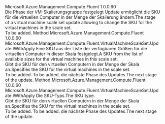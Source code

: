 <Type Name="IWithSku" FullName="Microsoft.Azure.Management.Compute.Fluent.VirtualMachineScaleSet.Update.IWithSku">
  <TypeSignature Language="C#" Value="public interface IWithSku" />
  <TypeSignature Language="ILAsm" Value=".class public interface auto ansi abstract IWithSku" />
  <TypeSignature Language="DocId" Value="T:Microsoft.Azure.Management.Compute.Fluent.VirtualMachineScaleSet.Update.IWithSku" />
  <TypeSignature Language="VB.NET" Value="Public Interface IWithSku" />
  <TypeSignature Language="F#" Value="type IWithSku = interface" />
  <AssemblyInfo>
    <AssemblyName>Microsoft.Azure.Management.Compute.Fluent</AssemblyName>
    <AssemblyVersion>1.0.0.60</AssemblyVersion>
  </AssemblyInfo>
  <Interfaces />
  <Docs>
    <summary>
            <span data-ttu-id="80d28-101">Die Phase der VM-Skalierungsgruppe festgelegt Update ermöglicht die SKU für die virtuellen Computer in der Menge der Skalierung ändern.</span><span class="sxs-lookup"><span data-stu-id="80d28-101">The stage of a virtual machine scale set update allowing to change the SKU for the virtual machines in the scale set.</span></span>
            </summary>
    <remarks>To be added.</remarks>
  </Docs>
  <Members>
    <Member MemberName="WithSku">
      <MemberSignature Language="C#" Value="public Microsoft.Azure.Management.Compute.Fluent.VirtualMachineScaleSet.Update.IWithApply WithSku (Microsoft.Azure.Management.Compute.Fluent.IVirtualMachineScaleSetSku sku);" />
      <MemberSignature Language="ILAsm" Value=".method public hidebysig newslot virtual instance class Microsoft.Azure.Management.Compute.Fluent.VirtualMachineScaleSet.Update.IWithApply WithSku(class Microsoft.Azure.Management.Compute.Fluent.IVirtualMachineScaleSetSku sku) cil managed" />
      <MemberSignature Language="DocId" Value="M:Microsoft.Azure.Management.Compute.Fluent.VirtualMachineScaleSet.Update.IWithSku.WithSku(Microsoft.Azure.Management.Compute.Fluent.IVirtualMachineScaleSetSku)" />
      <MemberSignature Language="VB.NET" Value="Public Function WithSku (sku As IVirtualMachineScaleSetSku) As IWithApply" />
      <MemberSignature Language="F#" Value="abstract member WithSku : Microsoft.Azure.Management.Compute.Fluent.IVirtualMachineScaleSetSku -&gt; Microsoft.Azure.Management.Compute.Fluent.VirtualMachineScaleSet.Update.IWithApply" Usage="iWithSku.WithSku sku" />
      <MemberType>Method</MemberType>
      <AssemblyInfo>
        <AssemblyName>Microsoft.Azure.Management.Compute.Fluent</AssemblyName>
        <AssemblyVersion>1.0.0.60</AssemblyVersion>
      </AssemblyInfo>
      <ReturnValue>
        <ReturnType>Microsoft.Azure.Management.Compute.Fluent.VirtualMachineScaleSet.Update.IWithApply</ReturnType>
      </ReturnValue>
      <Parameters>
        <Parameter Name="sku" Type="Microsoft.Azure.Management.Compute.Fluent.IVirtualMachineScaleSetSku" />
      </Parameters>
      <Docs>
        <param name="sku"><span data-ttu-id="80d28-102">Eine SKU aus der Liste der verfügbaren Größen für die virtuellen Computer in dieser Skala festgelegt.</span><span class="sxs-lookup"><span data-stu-id="80d28-102">A SKU from the list of available sizes for the virtual machines in this scale set.</span></span></param>
        <summary>
            <span data-ttu-id="80d28-103">Gibt die SKU für den virtuellen Computern in der Menge der Skala an.</span><span class="sxs-lookup"><span data-stu-id="80d28-103">Specifies the SKU for the virtual machines in the scale set.</span></span>
            </summary>
        <returns>To be added.</returns>
        <remarks>To be added.</remarks>
        <return><span data-ttu-id="80d28-104">die nächste Phase des Updates.</span><span class="sxs-lookup"><span data-stu-id="80d28-104">The next stage of the update.</span></span></return>
      </Docs>
    </Member>
    <Member MemberName="WithSku">
      <MemberSignature Language="C#" Value="public Microsoft.Azure.Management.Compute.Fluent.VirtualMachineScaleSet.Update.IWithApply WithSku (Microsoft.Azure.Management.Compute.Fluent.VirtualMachineScaleSetSkuTypes skuType);" />
      <MemberSignature Language="ILAsm" Value=".method public hidebysig newslot virtual instance class Microsoft.Azure.Management.Compute.Fluent.VirtualMachineScaleSet.Update.IWithApply WithSku(class Microsoft.Azure.Management.Compute.Fluent.VirtualMachineScaleSetSkuTypes skuType) cil managed" />
      <MemberSignature Language="DocId" Value="M:Microsoft.Azure.Management.Compute.Fluent.VirtualMachineScaleSet.Update.IWithSku.WithSku(Microsoft.Azure.Management.Compute.Fluent.VirtualMachineScaleSetSkuTypes)" />
      <MemberSignature Language="VB.NET" Value="Public Function WithSku (skuType As VirtualMachineScaleSetSkuTypes) As IWithApply" />
      <MemberSignature Language="F#" Value="abstract member WithSku : Microsoft.Azure.Management.Compute.Fluent.VirtualMachineScaleSetSkuTypes -&gt; Microsoft.Azure.Management.Compute.Fluent.VirtualMachineScaleSet.Update.IWithApply" Usage="iWithSku.WithSku skuType" />
      <MemberType>Method</MemberType>
      <AssemblyInfo>
        <AssemblyName>Microsoft.Azure.Management.Compute.Fluent</AssemblyName>
        <AssemblyVersion>1.0.0.60</AssemblyVersion>
      </AssemblyInfo>
      <ReturnValue>
        <ReturnType>Microsoft.Azure.Management.Compute.Fluent.VirtualMachineScaleSet.Update.IWithApply</ReturnType>
      </ReturnValue>
      <Parameters>
        <Parameter Name="skuType" Type="Microsoft.Azure.Management.Compute.Fluent.VirtualMachineScaleSetSkuTypes" />
      </Parameters>
      <Docs>
        <param name="skuType"><span data-ttu-id="80d28-105">Die SKU-Typs.</span><span class="sxs-lookup"><span data-stu-id="80d28-105">The SKU type.</span></span></param>
        <summary>
            <span data-ttu-id="80d28-106">Gibt die SKU für den virtuellen Computern in der Menge der Skala an.</span><span class="sxs-lookup"><span data-stu-id="80d28-106">Specifies the SKU for the virtual machines in the scale set.</span></span>
            </summary>
        <returns>To be added.</returns>
        <remarks>To be added.</remarks>
        <return><span data-ttu-id="80d28-107">die nächste Phase des Updates.</span><span class="sxs-lookup"><span data-stu-id="80d28-107">The next stage of the update.</span></span></return>
      </Docs>
    </Member>
  </Members>
</Type>